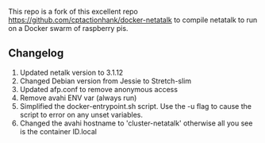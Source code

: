 This repo is a fork of this excellent repo https://github.com/cptactionhank/docker-netatalk to compile netatalk to run on a Docker swarm of raspberry pis.

## Changelog

1. Updated netalk version to 3.1.12
1. Changed Debian version from Jessie to Stretch-slim
1. Updated afp.conf to remove anonymous access
1. Remove avahi ENV var (always run)
1. Simplified the docker-entrypoint.sh script. Use the -u flag to cause the script to error on any unset variables.
1. Changed the avahi hostname to 'cluster-netatalk' otherwise all you see is the container ID.local